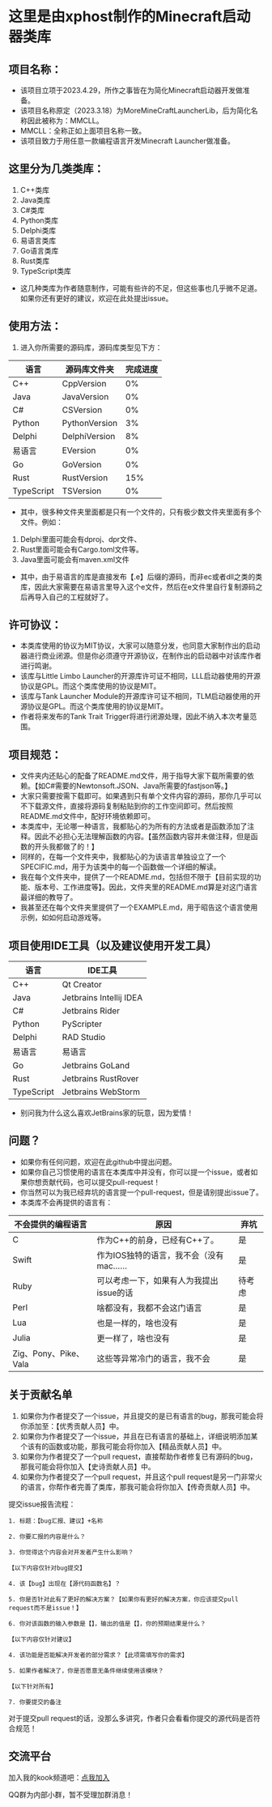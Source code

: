 # 这里是由xphost制作的Minecraft启动器类库

## 项目名称：

- 该项目立项于2023.4.29，所作之事皆在为简化Minecraft启动器开发做准备。
- 该项目名称原定（2023.3.18）为MoreMineCraftLauncherLib，后为简化名称因此被称为：MMCLL。
- MMCLL：全称正如上面项目名称一致。
- 该项目致力于用任意一款编程语言开发Minecraft Launcher做准备。

## 这里分为几类类库：

1. C++类库
2. Java类库
3. C#类库
4. Python类库
5. Delphi类库
6. 易语言类库
7. Go语言类库
8. Rust类库
9. TypeScript类库

- 这几种类库为作者随意制作，可能有些许的不足，但这些事也几乎微不足道。如果你还有更好的建议，欢迎在此处提出issue。

## 使用方法：

1. 进入你所需要的源码库，源码库类型见下方：

|语言|源码库文件夹|完成进度|
|----|----|----|
|C++|CppVersion|0%|
|Java|JavaVersion|0%|
|C#|CSVersion|0%|
|Python|PythonVersion|3%|
|Delphi|DelphiVersion|8%|
|易语言|EVersion|0%|
|Go|GoVersion|0%|
|Rust|RustVersion|15%|
|TypeScript|TSVersion|0%|

- 其中，很多种文件夹里面都是只有一个文件的，只有极少数文件夹里面有多个文件。例如：

1. Delphi里面可能会有dproj、dpr文件、
2. Rust里面可能会有Cargo.toml文件等。
3. Java里面可能会有maven.xml文件

- 其中，由于易语言的库是直接发布【.e】后缀的源码，而非ec或者dll之类的类库，因此大家需要在易语言里导入这个e文件，然后在e文件里自行复制源码之后再导入自己的工程就好了。

## 许可协议：

- 本类库使用的协议为MIT协议，大家可以随意分发，也同意大家制作出的启动器进行商业闭源。但是你必须遵守开源协议，在制作出的启动器中对该库作者进行鸣谢。
- 该库与Little Limbo Launcher的开源库许可证不相同，LLL启动器使用的开源协议是GPL。而这个类库使用的协议是MIT。
- 该库与Tank Launcher Module的开源库许可证不相同，TLM启动器使用的开源协议是GPL。而这个类库使用的协议是MIT。
- 作者将来发布的Tank Trait Trigger将进行闭源处理，因此不纳入本次考量范围。

## 项目规范：

- 文件夹内还贴心的配备了README.md文件，用于指导大家下载所需要的依赖。【如C#需要的Newtonsoft.JSON、Java所需要的fastjson等。】
- 大家只需要按需下载即可。如果遇到只有单个文件内容的源码，那你几乎可以不下载源文件，直接将源码复制粘贴到你的工作空间即可。然后按照README.md文件中，配好环境依赖即可。
- 本类库中，无论哪一种语言，我都贴心的为所有的方法或者是函数添加了注释。因此不必担心无法理解函数的内容。【虽然函数内容并未做注释，但是函数的开头我都做了的！】
- 同样的，在每一个文件夹中，我都贴心的为该语言单独设立了一个SPECIFIC.md，用于为该类中的每一个函数做一个详细的解读。
- 我在每个文件夹中，提供了一个README.md，包括但不限于【目前实现的功能、版本号、工作进度等】。因此，文件夹里的README.md算是对这门语言最详细的教导了。
- 我甚至还在每个文件夹里提供了一个EXAMPLE.md，用于昭告这个语言使用示例，如如何启动游戏等。

## 项目使用IDE工具（以及建议使用开发工具）

|语言|IDE工具|
|----|----|
|C++|Qt Creator|
|Java|Jetbrains Intellij IDEA|
|C#|Jetbrains Rider|
|Python|PyScripter|
|Delphi|RAD Studio|
|易语言|易语言|
|Go|Jetbrains GoLand|
|Rust|Jetbrains RustRover|
|TypeScript|Jetbrains WebStorm|

- 别问我为什么这么喜欢JetBrains家的玩意，因为爱情！

## 问题？

- 如果你有任何问题，欢迎在此github中提出问题。
- 如果你自己习惯使用的语言在本类库中并没有，你可以提一个issue，或者如果你想贡献代码，也可以提交pull-request！
- 你当然可以为我已经弃坑的语言提一个pull-request，但是请别提出issue了。
- 本类库不会再提供的语言有：

|不会提供的编程语言|原因|弃坑|
|----|----|----|
|C|作为C++的前身，已经有C++了。|是|
|Swift|作为IOS独特的语言，我不会（没有mac……|是|
|Ruby|可以考虑一下，如果有人为我提出issue的话|待考虑|
|Perl|啥都没有，我都不会这门语言|是|
|Lua|也是一样的，啥也没有|是|
|Julia|更一样了，啥也没有|是|
|Zig、Pony、Pike、Vala|这些等异常冷门的语言，我不会|是|

## 关于贡献名单

1. 如果你为作者提交了一个issue，并且提交的是已有语言的bug，那我可能会将你添加至：【优秀贡献人员】中。
2. 如果你为作者提交了一个issue，并且在已有语言的基础上，详细说明添加某个该有的函数或功能，那我可能会将你加入【精品贡献人员】中。
3. 如果你为作者提交了一个pull request，直接帮助作者修复已有源码的bug，那我可能会将你加入【史诗贡献人员】中。
4. 如果你为作者提交了一个pull request，并且这个pull request是另一门非常火的语言，你帮作者完善了类库，那我可能会将你加入【传奇贡献人员】中。

提交issue报告流程：
```
1. 标题：【bug汇报、建议】+名称

2. 你要汇报的内容是什么？

3. 你觉得这个内容会对开发者产生什么影响？

【以下内容仅针对bug提交】

4. 该【bug】出现在【源代码函数名】？

5. 你是否针对此有了更好的解决方案？【如果你有更好的解决方案，你应该提交pull request而不是issue！】

6. 你对该函数的输入参数是【】，输出的值是【】，你的预期结果是什么？

【以下内容仅针对建议】

4. 该功能是否能解决开发者的部分需求？【此项需填写你的需求】

5. 如果作者解决了，你是否愿意无条件继续使用该模块？

【以下针对所有】

7. 你要提交的备注
```

对于提交pull request的话，没那么多讲究，作者只会看看你提交的源代码是否符合规范！

## 交流平台

加入我的kook频道吧：[点我加入](https://kook.vip/j8ZAq2)

QQ群为内部小群，暂不受理加群消息！